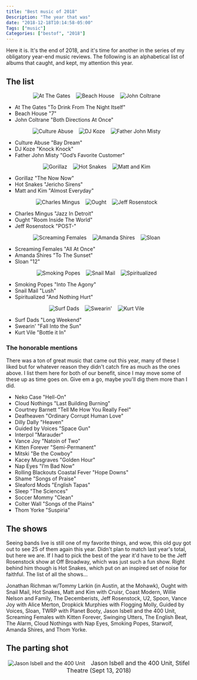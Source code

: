 ```yaml
---
title: "Best music of 2018"
Description: "The year that was"
date: "2018-12-18T10:14:58-05:00"
Tags: ["music"]
Categories: ["bestof", "2018"]
---
```


<p>Here it is. It's the end of 2018, and it's time for another in the series of my obligatory year-end music reviews. The following is an alphabetical list of albums that caught, and kept, my attention this year.</p>

## The list

<p align="center">
<img src="/2018/best/at.jpg" alt="At The Gates"> &nbsp;&nbsp;
<img src="/2018/best/beach.jpg" alt="Beach House"> &nbsp;&nbsp;
<img src="/2018/best/john.jpg" alt="John Coltrane"> &nbsp;&nbsp;
</p>

* At The Gates "To Drink From The Night Itself"
* Beach House "7"
* John Coltrane "Both Directions At Once"

<p align="center">
<img src="/2018/best/culture.jpg" alt="Culture Abuse"> &nbsp;&nbsp;
<img src="/2018/best/koze.jpg" alt="DJ Koze"> &nbsp;&nbsp;
<img src="/2018/best/father.jpg" alt="Father John Misty"> &nbsp;&nbsp;
</p>

* Culture Abuse "Bay Dream"
* DJ Koze "Knock Knock"
* Father John Misty "God’s Favorite Customer"

<p align="center">
<img src="/2018/best/gorillaz.jpg" alt="Gorillaz"> &nbsp;&nbsp;
<img src="/2018/best/hot.jpg" alt="Hot Snakes"> &nbsp;&nbsp;
<img src="/2018/best/matt.jpg" alt="Matt and Kim"> &nbsp;&nbsp;
</p>

* Gorillaz "The Now Now"
* Hot Snakes "Jericho Sirens"
* Matt and Kim "Almost Everyday"

<p align="center">
<img src="/2018/best/charles.jpg" alt="Charles Mingus"> &nbsp;&nbsp;
<img src="/2018/best/ought.jpg" alt="Ought"> &nbsp;&nbsp;
<img src="/2018/best/jeff.jpg" alt="Jeff Rosenstock"> &nbsp;&nbsp;
</p>

* Charles Mingus "Jazz In Detroit"
* Ought "Room Inside The World"
* Jeff Rosenstock "POST-"

<p align="center">
<img src="/2018/best/screaming.jpg" alt="Screaming Females"> &nbsp;&nbsp;
<img src="/2018/best/amanda.jpg" alt="Amanda Shires"> &nbsp;&nbsp;
<img src="/2018/best/sloan.gif" alt="Sloan"> &nbsp;&nbsp;
</p>

* Screaming Females "All At Once"
* Amanda Shires "To The Sunset"
* Sloan "12"

<p align="center">
<img src="/2018/best/smoking.jpg" alt="Smoking Popes"> &nbsp;&nbsp;
<img src="/2018/best/snail.jpg" alt="Snail Mail"> &nbsp;&nbsp;
<img src="/2018/best/spirit.jpg" alt="Spiritualized"> &nbsp;&nbsp;
</p>

* Smoking Popes "Into The Agony"
* Snail Mail "Lush"
* Spiritualized "And Nothing Hurt"

<p align="center">
<img src="/2018/best/surf.jpg" alt="Surf Dads"> &nbsp;&nbsp;
<img src="/2018/best/swearing.jpg" alt="Swearin'"> &nbsp;&nbsp;
<img src="/2018/best/kurt.png" alt="Kurt Vile"> &nbsp;&nbsp;
</p>

* Surf Dads "Long Weekend" 
* Swearin' "Fall Into the Sun"
* Kurt Vile "Bottle it In"

### The honorable mentions

<p>There was a ton of great music that came out this year, many of these I liked but for whatever reason they didn't catch fire as much as the ones above. I list them here for both of our benefit, since I may move some of these up as time goes on. Give em a go, maybe you'll dig them more than I did.</p>

* Neko Case "Hell-On"
* Cloud Nothings "Last Building Burning"
* Courtney Barnett "Tell Me How You Really Feel"
* Deafheaven "Ordinary Corrupt Human Love"
* Dilly Dally "Heaven"
* Guided by Voices "Space Gun"
* Interpol "Marauder" 
* Vance Joy "Natoin of Two"
* Kitten Forever "Semi-Permanent"
* Mitski "Be the Cowboy" 
* Kacey Musgraves "Golden Hour" 
* Nap Eyes "I’m Bad Now"
* Rolling Blackouts Coastal Fever "Hope Downs"
* Shame "Songs of Praise"
* Sleaford Mods "English Tapas"
* Sleep "The Sciences"
* Soccer Mommy "Clean"
* Colter Wall "Songs of the Plains"
* Thom Yorke "Suspiria"

## The shows

<p>Seeing bands live is still one of my favorite things, and wow, this old guy got out to see 25 of them again this year. Didn't plan to match last year's total, but here we are. If I had to pick the best of the year it'd have to be the Jeff Rosenstock show at Off Broadway, which was just such a fun show. Right behind him though is Hot Snakes, which put on an inspired set of noise for faithful. The list of all the shows...</p>

<p>Jonathan Richman w/Tommy Larkin (in Austin, at the Mohawk), Ought with Snail Mail, Hot Snakes, Matt and Kim with Cruisr, Coast Modern, Willie Nelson and Family, The Decemberists, Jeff Rosenstock, U2, Spoon, Vance Joy with Alice Merton, Dropkick Murphies with Flogging Molly, Guided by Voices, Sloan, TWRP with Planet Booty, Jason Isbell and the 400 Unit, Screaming Females with Kitten Forever, Swinging Utters, The English Beat, The Alarm, Cloud Nothings with Nap Eyes, Smoking Popes, Starwolf, Amanda Shires, and Thom Yorke.</p> 

## The parting shot

<div align="center">
<img src="/2018/best/jason.jpg" alt="Jason Isbell and the 400 Unit"> &nbsp;&nbsp;
<font size="3">Jason Isbell and the 400 Unit, Stifel Theatre (Sept 13, 2018)<br />
</div>
